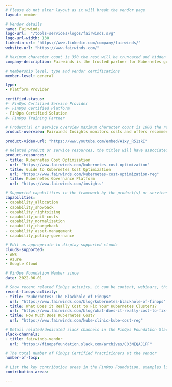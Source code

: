 ```yaml
---
# Please do not alter layout as it will break the vendor page
layout: member

# Vendor details
name: Fairwinds
logo-url:  "/tools-services/logos/fairwinds.svg"
logo-url-width: 130
linkedin-url: "https://www.linkedin.com/company/fairwinds/"
website-url: "https://www.fairwinds.com/"

# Maximum character count is 350 the rest will be truncated and hidden automatically on your page
company-description: Fairwinds is the trusted partner for Kubernetes governance and security. With Fairwinds, customers ship cloud native applications faster, more cost-effectively and with less risk. Fairwinds provides a unified view between dev, sec and ops removing friction between those teams with software that simplifies complexity.

# Membership level, type and vendor certifications
member-level: general

type:
- Platform Provider

certified-status:
#- FinOps Certified Service Provider
#- FinOps Certified Platform
- FinOps Certified Solution
#- FinOps Training Partner

# Product(s) or service overview maximum character count is 1000 the rest will be truncated and hidden automatically on your page
product-overview: Fairwinds Insights monitors costs and offers recommendations to increase efficiency of Kubernetes compute resources. With Fairwinds Insights, users can optimize Kubernetes cost across multiple clusters and better understand which clusters are over or under provisioned. Users get workload cost allocation, rightsizing advice, cost showback, multi-cluster cost and usage, cloud billing integration and quality of service controls.

product-video-url: "https://www.youtube.com/embed/A1xy_R51zkI"

# Related product or service resources, the titles will have associated URLs, e.g. product
product-resources:
- title: Kubernetes Cost Optimization
  url: "https://www.fairwinds.com/kubernetes-cost-optimization"
- title: Guide to Kubernetes Cost Optimization
  url: "https://www.fairwinds.com/kubernetes-cost-optimization-reg"
- title: Kubernetes Governance Platform
  url: "https://www.fairwinds.com/insights"

# Supported capabilities in the framework by the product(s) or services. Match the page-identifier per capability in order for the capability to show up on the vendor page.
capabilities:
- capability_allocation
- capability_showback
- capability_rightsizing
- capability_unit-costs
- capability_normalization
- capability_chargeback
- capability_asset-management
- capability_policy-governance

# Edit as appropriate to display supported clouds
clouds-supported:
- AWS
- Azure
- Google Cloud

# FinOps Foundation Member since
date: 2022-06-01

# Show recent related FinOps activity, it can be content, webinars, thought leadership and include external links
recent-finops-activity:
- title: "Kubernetes: The Blackhole of FinOps"
  url: "https://www.fairwinds.com/blog/kubernetes-blackhole-of-finops"
- title: What Does it Really Cost to Fix Your Kubernetes Clusters?
  url: "https://www.fairwinds.com/blog/what-does-it-really-cost-to-fix-your-kubernetes-clusters"
- title: How Much Does Kubernetes Cost?
  url: "https://www.fairwinds.com/kube-clinic-kube-cost-reg"

# Detail related/dedicated slack channels in the FinOps Foundation Slack
slack-channels:
- title: fairwinds-vendor
  url: "https://finopsfoundation.slack.com/archives/C03NEQAJ1FF"

# The total number of FinOps Certified Practitioners at the vendor
number-of-focp:

# List the key contribution areas in the FinOps Foundation, examples listed
contribution-areas:

---
```

